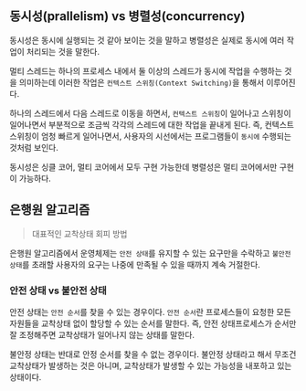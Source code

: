 ## 동시성(prallelism) vs 병렬성(concurrency)
동시성은 동시에 실행되는 것 같아 보이는 것을 말하고
병렬성은 실제로 동시에 여러 작업이 처리되는 것을 말한다.

멀티 스레드는 하나의 프로세스 내에서 둘 이상의 스레드가 동시에 작업을 수행하는 것을 의미하는데
이러한 작업은 `컨텍스트 스위칭(Context Switching)`을 통해서 이루어진다.

하나의 스레드에서 다음 스레드로 이동을 하면서, `컨텍스트 스위칭`이 일어나고
스위칭이 일어나면서 부분적으로 조금씩 각각의 스레드에 대한 작업을 끝내게 된다.
즉, 컨텍스트 스위칭이 엄청 빠르게 일어나면서, 사용자의 시선에서는 프로그램들이 `동시에` 수행되는 것처럼 보인다.

동시성은 싱클 코어, 멀티 코어에서 모두 구현 가능한데 병렬성은 멀티 코어에서만 구현이 가능하다.

## 은행원 알고리즘
> 대표적인 교착상태 회피 방법

은행원 알고리즘에서 운영체제는 `안전 상태`를 유지할 수 있는 요구만을 수락하고 
`불안전 상태`를 초래할 사용자의 요구는 나중에 만족될 수 있을 때까지 계속 거절한다.

### 안전 상태 vs 불안전 상태
안전 상태는 `안전 순서`를 찾을 수 있는 경우이다. `안전 순서`란 프로세스들이 요청한 모든 자원들을 교착상태 없이 할당할 수 있는 순서를 말한다.
즉, 안전 상태프로세스가 순서만 잘 조정해주면 교착상태가 일어나지 않는 상태를 말한다.

불안정 상태는 반대로 안정 순서를 찾을 수 없는 경우이다. 불안정 상태라고 해서 무조건 교착상태가 발생하는 것은 아니며,
교착상태가 발생할 수 있는 가능성을 내포하고 있는 상태이다.
